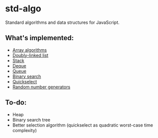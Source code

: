 # std-algo

Standard algorithms and data structures for JavaScript.

## What's implemented:

- [Array algorithms](lib/algorithm/array)
- [Doubly-linked list](lib/list)
- [Stack](lib/stack)
- [Deque](lib/queue/deque)
- [Queue](lib/queue)
- [Binary search](lib/algorithm/array/search.ts)
- [Quickselect](lib/algorithm/array/select.ts)
- [Random number generators](lib/math/random.ts)

## To-do:

- Heap
- Binary search tree
- Better selection algorithm (quickselect as quadratic worst-case time complexity)
